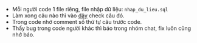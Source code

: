 - Mỗi người code 1 file riêng, file nhập dữ liệu: `nhap_du_lieu.sql`
- Làm xong câu nào thì vào [đây](https://github.com/juchiast/THCSDL-1/issues/1) check câu đó.
- Trong code nhớ comment số thứ tự câu trước code.
- Thấy bug trong code người khác thì báo trong nhóm chat, fix luôn cũng nhớ báo.
